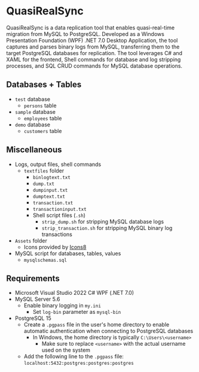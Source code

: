 # QuasiRealSync

QuasiRealSync is a data replication tool that enables quasi-real-time migration from MySQL to PostgreSQL. Developed as a Windows Presentation Foundation (WPF) .NET 7.0 Desktop Application, the tool captures and parses binary logs from MySQL, transferring them to the target PostgreSQL databases for replication. The tool leverages C# and XAML for the frontend, Shell commands for database and log stripping processes, and SQL CRUD commands for MySQL database operations.

## Databases + Tables
- `test` database
	- `persons` table
- `sample` database
	- `employees` table
- `demo` database
	- `customers` table

## Miscellaneous
- Logs, output files, shell commands
	- `textfiles` folder
		- `binlogtext.txt`
		- `dump.txt`
		- `dumpinput.txt`
		- `dumptext.txt`
		- `transaction.txt`
		- `transactioninput.txt`
		- Shell script files (`.sh`)
			- `strip_dump.sh` for stripping MySQL database logs
			- `strip_transaction.sh` for stripping MySQL binary log transactions
- `Assets` folder
	- Icons provided by [Icons8](https://icons8.com/icons)
- MySQL script for databases, tables, values
	- `mysqlschemas.sql`

## Requirements
- Microsoft Visual Studio 2022 C# WPF (.NET 7.0)
- MySQL Server 5.6
	- Enable binary logging in `my.ini`
		- Set `log-bin` parameter as `mysql-bin`
- PostgreSQL 15
	- Create a `.pgpass` file in the user's home directory to enable automatic authentication when connecting to PostgreSQL databases
		- In Windows, the home directory is typically `C:\Users\<username>`
			- Make sure to replace `<username>` with the actual username used on the system
	- Add the following line to the `.pgpass` file: `localhost:5432:postgres:postgres:postgres`